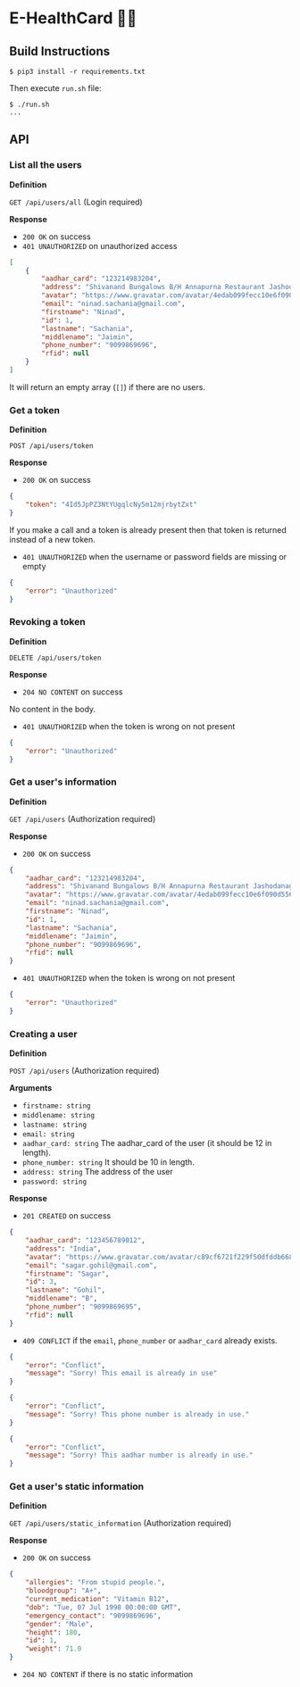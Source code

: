 # E-HealthCard 👨‍⚕️

## Build Instructions

```
$ pip3 install -r requirements.txt
```

Then execute `run.sh` file:

```
$ ./run.sh
...
```

## API


### List all the users

**Definition**

`GET /api/users/all` (Login required)

**Response**

- `200 OK` on success
- `401 UNAUTHORIZED` on unauthorized access

```json
[
    {
        "aadhar_card": "123214983204",
        "address": "Shivanand Bungalows B/H Annapurna Restaurant Jashodanagar",
        "avatar": "https://www.gravatar.com/avatar/4edab099fecc10e6f090d5567ab7c2aa?d=identicon&s=128",
        "email": "ninad.sachania@gmail.com",
        "firstname": "Ninad",
        "id": 1,
        "lastname": "Sachania",
        "middlename": "Jaimin",
        "phone_number": "9099869696",
        "rfid": null
    }
]
```

It will return an empty array (`[]`) if there are no users.

### Get a token

**Definition**

`POST /api/users/token`

**Response**

- `200 OK` on success

```json
{
    "token": "4Id5JpPZ3NtYUgqlcNy5m12mjrbytZxt"
}
```

If you make a call and a token is already present then that token is returned instead of a new token.

- `401 UNAUTHORIZED` when the username or password fields are missing or empty

```json
{
    "error": "Unauthorized"
}
```

### Revoking a token

**Definition**

`DELETE /api/users/token`

**Response**

- `204 NO CONTENT` on success

No content in the body.

- `401 UNAUTHORIZED` when the token is wrong on not present

```json
{
    "error": "Unauthorized"
}
```

### Get a user's information

**Definition**

`GET /api/users` (Authorization required)

**Response**

- `200 OK` on success

```json
{
    "aadhar_card": "123214983204",
    "address": "Shivanand Bungalows B/H Annapurna Restaurant Jashodanagar",
    "avatar": "https://www.gravatar.com/avatar/4edab099fecc10e6f090d5567ab7c2aa?d=identicon&s=128",
    "email": "ninad.sachania@gmail.com",
    "firstname": "Ninad",
    "id": 1,
    "lastname": "Sachania",
    "middlename": "Jaimin",
    "phone_number": "9099869696",
    "rfid": null
}
```

- `401 UNAUTHORIZED` when the token is wrong on not present

```json
{
    "error": "Unauthorized"
}
```

### Creating a user

**Definition**

`POST /api/users` (Authorization required)

**Arguments**

- `firstname: string`
- `middlename: string`
- `lastname: string`
- `email: string`
- `aadhar_card: string` The aadhar_card of the user (it should be 12 in length).
- `phone_number: string` It should be 10 in length.
- `address: string` The address of the user
- `password: string`

**Response**

- `201 CREATED` on success

```json
{
    "aadhar_card": "123456789012",
    "address": "India",
    "avatar": "https://www.gravatar.com/avatar/c89cf6721f229f50dfddb66873f6779e?d=identicon&s=128",
    "email": "sagar.gohil@gmail.com",
    "firstname": "Sagar",
    "id": 3,
    "lastname": "Gohil",
    "middlename": "B",
    "phone_number": "9099869695",
    "rfid": null
}
```

- `409 CONFLICT` if the `email`, `phone_number` or `aadhar_card` already exists.

```json
{
    "error": "Conflict",
    "message": "Sorry! This email is already in use"
}
```

```json
{
    "error": "Conflict",
    "message": "Sorry! This phone number is already in use."
}
```

```json
{
    "error": "Conflict",
    "message": "Sorry! This aadhar number is already in use."
}
```

### Get a user's static information

**Definition**

`GET /api/users/static_information` (Authorization required)

**Response**

- `200 OK` on success

```json
{
    "allergies": "From stupid people.",
    "bloodgroup": "A+",
    "current_medication": "Vitamin B12",
    "dob": "Tue, 07 Jul 1998 00:00:00 GMT",
    "emergency_contact": "9099869696",
    "gender": "Male",
    "height": 180,
    "id": 1,
    "weight": 71.0
}
```

- `204 NO CONTENT` if there is no static information